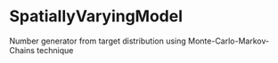 # SpatiallyVaryingModel
Number generator from target distribution using Monte-Carlo-Markov-Chains technique
